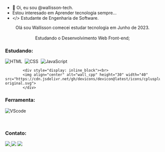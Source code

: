 - 👋 Oi, eu sou @wallisson-tech.
-  Estou interesado em Aprender tecnologia sempre...
- </> Estudante de Engenharia de Software.


<p align="center">Olá sou Wallisson comecei estudar tecnologia em Junho de 2023. <br><br> Estudando o Desenvolvimento Web Front-end;

### Estudando:
 
![HTML](https://img.shields.io/badge/HTML5-E34F26?style=for-the-badge&logo=html5&logoColor=white)&nbsp;
![CSS](https://img.shields.io/badge/CSS3-1572B6?style=for-the-badge&logo=css3&logoColor=white)&nbsp;
![JavaScript](https://img.shields.io/badge/JavaScript-F7DF1E?style=for-the-badge&logo=javascript&logoColor=black)&nbsp;

            <div style="display: inline_block"><br>
            <img align="center" alt="wall_cpp" height="30" width="40" src="https://cdn.jsdelivr.net/gh/devicons/devicon@latest/icons/cplusplus/cplusplus-original.svg">
            </div>
          

### Ferramenta:

![VScode](https://img.shields.io/badge/vscode-4285F4?style=for-the-badge&logo=vscode&logoColor=white)&nbsp;

&nbsp;
&nbsp;

### Contato:

<div> 
<a href="https://www.instagram.com/wall.san_/" target="_blank"><img src="https://img.shields.io/badge/-Instagram-%23E4405F?style=for-the-badge&logo=instagram&logoColor=white">
</a>
<a href = "mailto:wallissonlopes.agro@gmail.com"> <img src="https://img.shields.io/badge/-Gmail-%23333?style=for-the-badge&logo=gmail&logoColor=white" target="_blank"></a>
<a href="https://www.linkedin.com/in/wallissonlsantos" target="_blank"><img src="https://img.shields.io/badge/-LinkedIn-%230077B5?style=for-the-badge&logo=linkedin&logoColor=white"  target="_blank"></a> 
 
